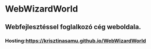 # WebWizardWorld
## Webfejlesztéssel foglalkozó cég weboldala.
### Hosting:https://krisztinasamu.github.io/WebWizardWorld

